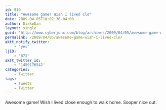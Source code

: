 ```yaml
---
id: 910
title: "Awesome game! Wish I lived clo"
date: 2009-04-05T18:02:36-04:00
author: DizkoDan
layout: single
guid: 'http://www.cyberjunx.com/blog/archives/2009/04/05/awesome-game-wish-i-lived-clo/'
permalink: /2009/04/05/awesome-game-wish-i-lived-clo/
aktt_notify_twitter:
    - 'yes'
ljID:
    - '872'
aktt_twitter_id:
    - '1459176542'
categories:
    - Twitter
tags:
    - tweets
    - Twitter
---
```


Awesome game! Wish I lived close enough to walk home. Sooper nice out.